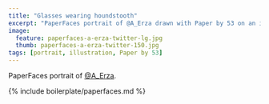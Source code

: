 ```yaml
---
title: "Glasses wearing houndstooth"
excerpt: "PaperFaces portrait of @A_Erza drawn with Paper by 53 on an iPad."
image: 
  feature: paperfaces-a-erza-twitter-lg.jpg
  thumb: paperfaces-a-erza-twitter-150.jpg
tags: [portrait, illustration, Paper by 53]
---
```


PaperFaces portrait of [@A_Erza](http://twitter.com/A_Erza).

{% include boilerplate/paperfaces.md %}